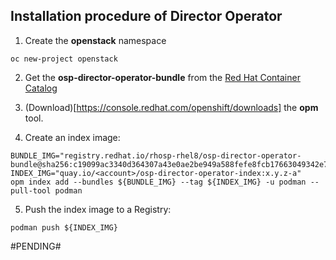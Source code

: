 ## Installation procedure of Director Operator

1. Create the **openstack** namespace

`oc new-project openstack`

2. Get the **osp-director-operator-bundle** from the [Red Hat Container Catalog](https://catalog.redhat.com/software/containers/search)

3. (Download)[https://console.redhat.com/openshift/downloads] the **opm** tool.

4. Create an index image:

```
BUNDLE_IMG="registry.redhat.io/rhosp-rhel8/osp-director-operator-bundle@sha256:c19099ac3340d364307a43e0ae2be949a588fefe8fcb17663049342e7587f055"
INDEX_IMG="quay.io/<account>/osp-director-operator-index:x.y.z-a"
opm index add --bundles ${BUNDLE_IMG} --tag ${INDEX_IMG} -u podman --pull-tool podman
```

5. Push the index image to a Registry:

```
podman push ${INDEX_IMG}
```

#PENDING#


